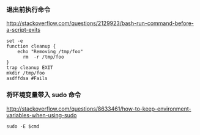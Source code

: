 ### 退出前执行命令

http://stackoverflow.com/questions/2129923/bash-run-command-before-a-script-exits

```
set -e
function cleanup {
    echo "Removing /tmp/foo"
      rm  -r /tmp/foo
}
trap cleanup EXIT
mkdir /tmp/foo
asdffdsa #Fails
```

### 将环境变量带入 sudo 命令

http://stackoverflow.com/questions/8633461/how-to-keep-environment-variables-when-using-sudo

`sudo -E $cmd`

